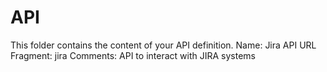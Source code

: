 # API
This folder contains the content of your API definition.
Name: Jira API
URL Fragment: jira
Comments: API to interact with JIRA systems
